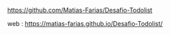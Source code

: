 https://github.com/Matias-Farias/Desafio-Todolist

web : https://matias-farias.github.io/Desafio-Todolist/
